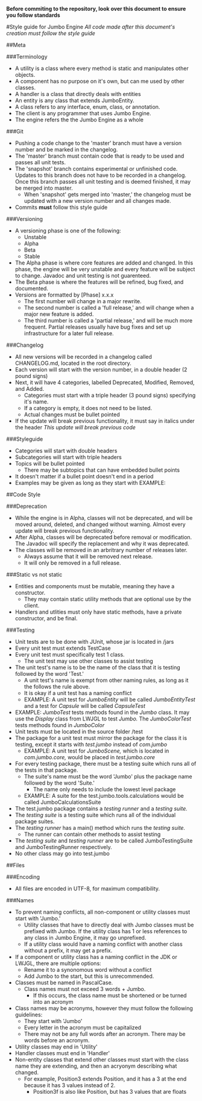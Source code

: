 **Before commiting to the repository, look over this document to ensure you follow standards**

#Style guide for Jumbo Engine
*All code made after this document's creation must follow the style guide*

##Meta

###Terminology
* A utility is a class where every method is static and manipulates other objects.
* A component has no purpose on it's own, but can me used by other classes.
* A handler is a class that directly deals with entities
* An entity is any class that extends JumboEntity.
* A class refers to any interface, enum, class, or annotation.
* The client is any programmer that uses Jumbo Engine.
* The engine refers the the Jumbo Engine as a whole

###Git
* Pushing a code change to the 'master' branch must have a version number and be marked in the changelog.
* The 'master' branch must contain code that is ready to be used and passes all unit tests.
* The 'snapshot' branch contains experimental or unfinished code. Updates to this branch does not have to be recorded in a changelog. Once this branch passes all unit testing and is deemed finished, it may be merged into master.
	* When 'snapshot' gets merged into 'master,' the changelog must be updated with a new version number and all changes made.
* Commits **must** follow this style guide

###Versioning
* A versioning phase is one of the following:
	* Unstable
	* Alpha
	* Beta
	* Stable
* The Alpha phase is where core features are added and changed. In this phase, the engine will be very unstable and every feature will be subject to change. Javadoc and unit testing is not guarenteed.
* The Beta phase is where the features will be refined, bug fixed, and documented.
* Versions are formatted by [Phase] x.x.x
	* The first number will change in a major rewrite.
	* The second number is called a 'full release,' and will change when a major new feature is added.
	* The third number is called a 'partial release,' and will be much more frequent. Partial releases usually have bug fixes and set up infrastructure for a later full release.

###Changelog
* All new versions will be recorded in a changelog called CHANGELOG.md, located in the root directory.
* Each version will start with the version number, in a double header (2 pound signs)
* Next, it will have 4 categories, labelled Deprecated, Modified, Removed, and Added.
	* Categories must start with a triple header (3 pound signs) specifying it's name.
	* If a category is empty, it does not need to be listed.
	* Actual changes must be bullet pointed
* If the update will break previous functionality, it must say in italics under the header *This update will break previous code*

###Styleguide
* Categories will start with double headers
* Subcategories will start with triple headers
* Topics will be bullet pointed
	* There may be subtopics that can have embedded bullet points
* It doesn't matter if a bullet point doesn't end in a period
* Examples may be given as long as they start with EXAMPLE:

##Code Style

###Deprecation
* While the engine is in Alpha, classes will not be deprecated, and will be moved around, deleted, and changed without warning. Almost every update will break previous functionality.
* After Alpha, classes will be deprecated before removal or modification. The Javadoc will specify the replacement and why it was deprecated.
* The classes will be removed in an arbritrary number of releases later.
	* Always assume that it will be removed next release.
	* It will only be removed in a full release.

###Static vs not static
* Entities and components must be mutable, meaning they have a constructor.
	* They may contain static utility methods that are optional use by the client.
* Handlers and utlities must only have static methods, have a private constructor, and be final.

###Testing
* Unit tests are to be done with JUnit, whose jar is located in /jars
* Every unit test must extends TestCase
* Every unit test must specifically test 1 class.
	* The unit test may use other classes to assist testing
* The unit test's name is to be the name of the class that it is testing followed by the word 'Test.'
	* A unit test's name is exempt from other naming rules, as long as it the follows the rule above.
	* It is okay if a unit test has a naming conflict
	* EXAMPLE: A unit test for *JumboEntity* will be called *JumboEntityTest* and a test for *Capsule* will be called *CapsuleTest*
* EXAMPLE: *JumboTest* tests methods found in the *Jumbo* class. It may use the *Display* class from LWJGL to test *Jumbo.* The *JumboColorTest* tests methods found in *JumboColor*
* Unit tests must be located in the source folder /test
* The package for a unit test must mirror the package for the class it is testing, except it starts with *test.jumbo* instead of *com.jumbo*
	* EXAMPLE: A unit test for *JumboScene,* which is located in *com.jumbo.core,* would be placed in *test.jumbo.core* 
* For every testing package, there must be a testing suite which runs all of the tests in that package.
	* The suite's name must be the word 'Jumbo' plus the package name followed by the word 'Suite.'
		* The name only needs to include the lowest level package
	* EXAMPLE: A suite for the test.jumbo.tools.calculations would be called JumboCalculationsSuite
* The test.jumbo package contains a *testing runner* and a *testing suite.*
* The *testing suite* is a testing suite which runs all of the individual package suites.
* The *testing runner* has a main() method which runs the *testing suite.*
	* The runner can contain other methods to assist testing
* The *testing suite* and *testing runner* are to be called JumboTestingSuite and JumboTestingRunner respectively.
* No other class may go into test.jumbo

##Files

###Encoding
* All files are encoded in UTF-8, for maximum compatibility.

###Names
* To prevent naming conflicts, all non-component or utility classes must start with 'Jumbo.'
	* Utility classes that have to directly deal with Jumbo classes must be prefixed with Jumbo. If the utility class has 1 or less references to any class in Jumbo Engine, it may go unprefixed.
	* If a utility class would have a naming conflict with another class without a prefix, it may get a prefix.
* If a component or utility class has a naming conflict in the JDK or LWJGL, there are multiple options:
	* Rename it to a synonomous word without a conflict
	* Add Jumbo to the start, but this is unrecommended.
* Classes must be named in PascalCase.
	* Class names must not exceed 3 words + Jumbo.
		* If this occurs, the class name must be shortened or be turned into an acronym
* Class names may be acronyms, however they must follow the following guidelines:
	* They start with 'Jumbo'
	* Every letter in the acronym must be capitalized
	* There may not be any full words after an acronym. There may be words before an acronym.
* Utility classes may end in 'Utility'
* Handler classes must end in 'Handler'
* Non-entity classes that extend other classes must start with the class name they are extending, and then an acryonym describing what changed.
	* For example, Position3 extends Position, and it has a 3 at the end because it has 3 values instead of 2.
		* Position3f is also like Position, but has 3 values that are floats
